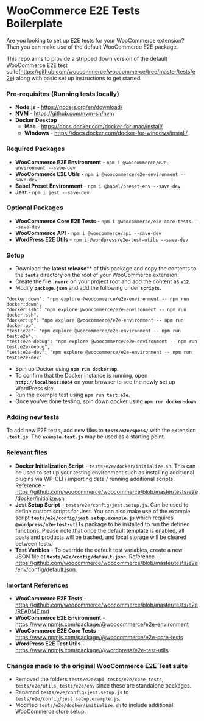 # WooCommerce E2E Tests Boilerplate

Are you looking to set up E2E tests for your WooCommerce extension? Then you can make use of the default WooCommerce E2E package.

This repo aims to provide a stripped down version of the default WooCommerce E2E test suite(https://github.com/woocommerce/woocommerce/tree/master/tests/e2e) along with basic set up instructions to get started.

### Pre-requisites (Running tests locally)

* **Node.js** - https://nodejs.org/en/download/
* **NVM** - https://github.com/nvm-sh/nvm
* **Docker Desktop**
  * **Mac** - https://docs.docker.com/docker-for-mac/install/
  * **Windows** - https://docs.docker.com/docker-for-windows/install/

### Required Packages

* **WooCommerce E2E Environment** - `npm i @woocommerce/e2e-environment --save-dev`
* **WooCommerce E2E Utils** - `npm i @woocommerce/e2e-environment --save-dev`
* **Babel Preset Environment** - `npm i @babel/preset-env --save-dev`
* **Jest** - `npm i jest --save-dev`

### Optional Packages

* **WooCommerce Core E2E Tests** - `npm i @woocommerce/e2e-core-tests --save-dev`
* **WooCommerce API** - `npm i @woocommerce/api --save-dev`
* **WordPress E2E Utils** - `npm i @wordpress/e2e-test-utils --save-dev`

### Setup

* Download the **latest release**** of this package and copy the contents to the **`tests`** directory on the root of your WooCommerce extension.
* Create the file **`.nvmrc`** on your project root and add the content as **`v12`**.
* Modify **`package.json`** and add the following under **`scripts`**.

```
"docker:down": "npm explore @woocommerce/e2e-environment -- npm run docker:down",
"docker:ssh": "npm explore @woocommerce/e2e-environment -- npm run docker:ssh",
"docker:up": "npm explore @woocommerce/e2e-environment -- npm run docker:up",
"test:e2e": "npm explore @woocommerce/e2e-environment -- npm run test:e2e",
"test:e2e-debug": "npm explore @woocommerce/e2e-environment -- npm run test:e2e-debug",
"test:e2e-dev": "npm explore @woocommerce/e2e-environment -- npm run test:e2e-dev"
```

* Spin up Docker using **`npm run docker:up`**.
* To confirm that the Docker instance is running, open **`http://localhost:8084`** on your browser to see the newly set up WordPress site.
* Run the example test using **`npm run test:e2e`**.
* Once you've done testing, spin down docker using **`npm run docker:down`**.

### Adding new tests

To add new E2E tests, add new files to **`tests/e2e/specs/`** with the extension **`.test.js`**. The **`example.test.js`** may be used as a starting point.

### Relevant files

* **Docker Initialization Script** - `tests/e2e/docker/initialize.sh`. This can be used to set up your testing environment such as installing additional plugins via WP-CLI / importing data / running additional scripts. Reference - https://github.com/woocommerce/woocommerce/blob/master/tests/e2e/docker/initialize.sh
* **Jest Setup Script** - `tests/e2e/config/jest.setup.js`. Can be used to define custom scripts for Jest. You can also make use of the example script **`tests/e2e/config/jest.setup.example.js`** which requires **`@wordpress/e2e-test-utils`** package to be installed to run the defined functions. Please note that once the default template is enabled, all posts and products will be trashed, and local storage will be cleared between tests.
* **Test Varibles** - To override the default test variables, create a new JSON file at **`tests/e2e/config/default.json`**. Reference - https://github.com/woocommerce/woocommerce/blob/master/tests/e2e/env/config/default.json.

### Imortant References

* **WooCommerce E2E Tests** - https://github.com/woocommerce/woocommerce/blob/master/tests/e2e/README.md
* **WooCommerce E2E Environment** - https://www.npmjs.com/package/@woocommerce/e2e-environment
* **WooCommerce E2E Core Tests** - https://www.npmjs.com/package/@woocommerce/e2e-core-tests
* **WordPress E2E Test Utils** - https://www.npmjs.com/package/@wordpress/e2e-test-utils

### Changes made to the original WooCommerce E2E Test suite

* Removed the folders `tests/e2e/api`, `tests/e2e/core-tests`, `tests/e2e/utils`, `tests/e2e/env` since these are standalone packages.
* Renamed `tests/e2e/config/jest.setup.js` to `tests/e2e/config/jest.setup.example.js`.
* Modified `tests/e2e/docker/initialize.sh` to include additional WooCommerce store setup.
